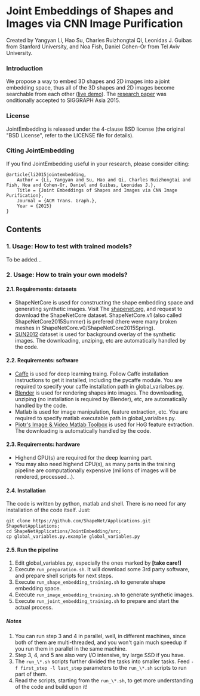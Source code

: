 # Joint Embeddings of Shapes and Images via CNN Image Purification
Created by Yangyan Li, Hao Su, Charles Ruizhongtai Qi, Leonidas J. Guibas from Stanford University, and Noa Fish, Daniel Cohen-Or from Tel Aviv University.

### Introduction
We propose a way to embed 3D shapes and 2D images into a joint embedding space, thus all of the 3D shapes and 2D images become searchable from each other (<a href="https://shapenet.cs.stanford.edu/shapenet_brain/app_joint_embedding/" target="_blank">live demo</a>). The <a href="http://geometry.stanford.edu/projects/jointembedding/" target="_blank">research paper</a> was onditionally accepted to SIGGRAPH Asia 2015.

### License
JointEmbedding is released under the 4-clause BSD license (the original "BSD License", refer to the LICENSE file for details).

### Citing JointEmbedding
If you find JointEmbedding useful in your research, please consider citing:

    @article{li2015jointembedding,
        Author = {Li, Yangyan and Su, Hao and Qi, Charles Ruizhongtai and Fish, Noa and Cohen-Or, Daniel and Guibas, Leonidas J.},
        Title = {Joint Embeddings of Shapes and Images via CNN Image Purification},
        Journal = {ACM Trans. Graph.},
        Year = {2015}
    }
    
## Contents
### 1. Usage: How to test with trained models?
To be added...
### 2. Usage: How to train your own models?
#### 2.1. Requirements: datasets
+ ShapeNetCore is used for constructing the shape embedding space and generating synthetic images. Visit The <a href="http://shapenet.org/" target="_blank">shapenet.org</a>, and request to download the ShapeNetCore dataset. ShapeNetCore.v1 (also called ShapeNetCore2015Summer) is prefered (there were many broken meshes in ShapeNetCore.v0/ShapeNetCore2015Spring).
+ <a href="http://groups.csail.mit.edu/vision/SUN/" target="_blank">SUN2012</a> dataset is used for background overlay of the synthetic images. The downloading, unziping, etc are automatically handled by the code. 

#### 2.2. Requirements: software
+ <a href="http://caffe.berkeleyvision.org/" target="_blank">Caffe</a> is used for deep learning traing. Follow Caffe installation instructions to get it installed, including the pycaffe module. You are required to specify your caffe installation path in global_varialbes.py.
+ <a href="https://www.blender.org/" target="_blank">Blender</a> is used for rendering shapes into images. The downloading, unziping (no installation is required by Blender), etc, are automatically handled by the code.
+ Matlab is used for image manipulation, feature extraction, etc. You are required to specify matlab executable path in global_varialbes.py.
+ <a href="https://github.com/pdollar/toolbox" target="_blank">Piotr's Image & Video Matlab Toolbox</a> is used for HoG feature extraction. The downloading is automatically handled by the code.

#### 2.3. Requirements: hardware
+ Highend GPU(s) are required for the deep learning part.
+ You may also need highend CPU(s), as many parts in the training pipeline are computationally expensive (millions of images will be rendered, processed...).

#### 2.4. Installation
The code is written by python, matlab and shell. There is no need for any installation of the code itself. Just:

    git clone https://github.com/ShapeNet/Applications.git ShapeNetAppliations;
    cd ShapeNetApplications/JointEmbedding/src;
    cp global_variables.py.example global_variables.py
    
#### 2.5. Run the pipeline
1. Edit global_variables.py, especially the ones marked by **[take care!]**
2. Execute `run_preparation.sh`. It will download some 3rd party software, and prepare shell scripts for next steps.
3. Execute `run_shape_embedding_training.sh` to generate shape embedding space.
4. Execute `run_image_embedding_training.sh` to generate synthetic images.
5. Execute `run_joint_embedding_training.sh` to prepare and start the actual process.

##### Notes
1. You can run step 3 and 4 in parallel, well, in different machines, since both of them are multi-threaded, and you won't gain much speedup if you run them in parallel in the same machine.
2. Step 3, 4, and 5 are also very I/O intensive, try large SSD if you have.
3. The `run_\*.sh` scripts further divided the tasks into smaller tasks. Feed `-f first_step -l last_step` parameters to the `run_\*.sh` scripts to run part of them.
3. Read the scripts, starting from the `run_\*.sh`, to get more understanding of the code and build upon it!
